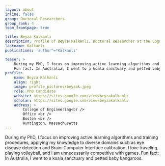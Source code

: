 ```yaml
---
layout: about
inline: false
group: Doctoral Researchers
group_rank: 4
team_frontpage: true

title: Beyza Kalkanlı
description: Profile of Beyza Kalkanlı, Doctoral Researcher at the Cognitive Systems Lab
lastname: Kalkanlı
publications: 'author^=*Kalkanlı'

teaser: >
    During my PhD, I focus on improving active learning algorithms and training procedures, applying my knowledge to diverse domains such as eye disease detection and Brain-Computer Interface calibration.  I love traveling, playing volleyball, and I am unnecessarily competitive with games.
    Fun fact: In Australia, I went to a koala sanctuary and petted baby kangaroos.
profile:
    name: Beyza Kalkanlı
    align: right
    image: profile_pictures/beyzak.jpeg
    role: PhD Candidate
    website: https://sites.google.com/view/beyzakalkanli
    scholar: https://sites.google.com/view/beyzakalkanli
    address: >
        College of Engineering<br />
        Office <br />
        Boston <br />
        Huntington, Massachusetts
---
```


During my PhD, I focus on improving active learning algorithms and training procedures, applying my knowledge to diverse domains such as eye disease detection and Brain-Computer Interface calibration.  I love traveling, playing volleyball, and I am unnecessarily competitive with games.
Fun fact: In Australia, I went to a koala sanctuary and petted baby kangaroos.